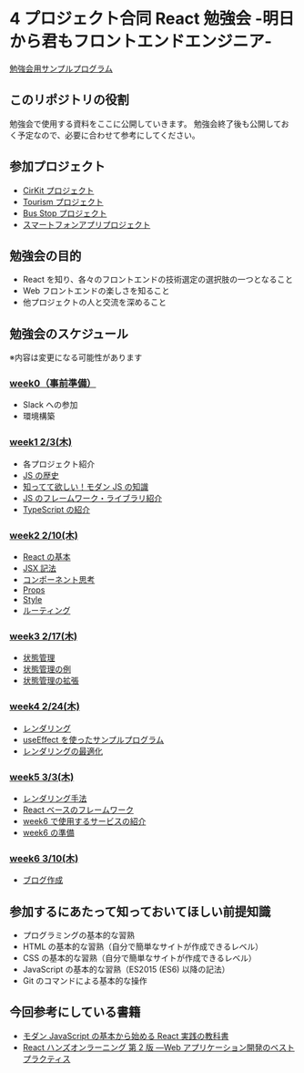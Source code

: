 # 4 プロジェクト合同 React 勉強会 -明日から君もフロントエンドエンジニア-

[勉強会用サンプルプログラム](https://github.com/sekiyan372/react-study-sample)

## このリポジトリの役割

勉強会で使用する資料をここに公開していきます。
勉強会終了後も公開しておく予定なので、必要に合わせて参考にしてください。

## 参加プロジェクト

- [CirKit プロジェクト](https://www.cirkit.jp/)
- [Tourism プロジェクト](http://tourism-project.com/)
- [Bus Stop プロジェクト](http://sodeproject.com/busstop/)
- [スマートフォンアプリプロジェクト](https://www.notion.so/957f395322ff4826bcfd37c5cca83498)

## 勉強会の目的

- React を知り、各々のフロントエンドの技術選定の選択肢の一つとなること
- Web フロントエンドの楽しさを知ること
- 他プロジェクトの人と交流を深めること

## 勉強会のスケジュール

※内容は変更になる可能性があります

### [week0（事前準備）](/week0/README.md)

- Slack への参加
- 環境構築

### [week1 2/3(木)](/week1/README.md)

- 各プロジェクト紹介
- [JS の歴史](/week1/history.md)
- [知ってて欲しい！モダン JS の知識](/week1/modernJS.md)
- [JS のフレームワーク・ライブラリ紹介](/week1/framework.md)
- [TypeScript の紹介](/week1/typescript.md)

### [week2 2/10(木)](/week2/README.md)

- [React の基本](/week2/reactBasic.md)
- [JSX 記法](/week2/jsx.md)
- [コンポーネント思考](/week2/component.md)
- [Props](/week2/props.md)
- [Style](/week2/style.md)
- [ルーティング](/week2/routing.md)

### [week3 2/17(木)](/week3/README.md)

- [状態管理](/week3/state.md)
- [状態管理の例](/week3/stateSample.md)
- [状態管理の拡張](/week3/globalState.md)

### [week4 2/24(木)](/week4/README.md)

- [レンダリング](/week4/rendering.md)
- [useEffect を使ったサンプルプログラム](/week4/useEffectSample.md)
- [レンダリングの最適化](/week4/optimization.md)

### [week5 3/3(木)](/week5/README.md)

- [レンダリング手法](/week5/renderingMethod.md)
- [React ベースのフレームワーク](/week5/framework.md)
- [week6 で使用するサービスの紹介](/week5/week6tech.md)
- [week6 の準備](/week5/preparation.md)

### [week6 3/10(木)](/week6/README.md)

- [ブログ作成](/week6/blog.md)

## 参加するにあたって知っておいてほしい前提知識

- プログラミングの基本的な習熟
- HTML の基本的な習熟（自分で簡単なサイトが作成できるレベル）
- CSS の基本的な習熟（自分で簡単なサイトが作成できるレベル）
- JavaScript の基本的な習熟（ES2015 (ES6) 以降の記法）
- Git のコマンドによる基本的な操作

## 今回参考にしている書籍

- [モダン JavaScript の基本から始める React 実践の教科書](https://www.amazon.co.jp/%E3%83%A2%E3%83%80%E3%83%B3JavaScript%E3%81%AE%E5%9F%BA%E6%9C%AC%E3%81%8B%E3%82%89%E5%A7%8B%E3%82%81%E3%82%8B-React%E5%AE%9F%E8%B7%B5%E3%81%AE%E6%95%99%E7%A7%91%E6%9B%B8-%E6%9C%80%E6%96%B0ReactHooks%E5%AF%BE%E5%BF%9C-Informatics-IDEA/dp/481561072X)
- [React ハンズオンラーニング 第 2 版 ―Web アプリケーション開発のベストプラクティス](https://www.amazon.co.jp/React%E3%83%8F%E3%83%B3%E3%82%BA%E3%82%AA%E3%83%B3%E3%83%A9%E3%83%BC%E3%83%8B%E3%83%B3%E3%82%B0-%E7%AC%AC2%E7%89%88-%E2%80%95Web%E3%82%A2%E3%83%97%E3%83%AA%E3%82%B1%E3%83%BC%E3%82%B7%E3%83%A7%E3%83%B3%E9%96%8B%E7%99%BA%E3%81%AE%E3%83%99%E3%82%B9%E3%83%88%E3%83%97%E3%83%A9%E3%82%AF%E3%83%86%E3%82%A3%E3%82%B9-Alex-Banks/dp/4873119383)
